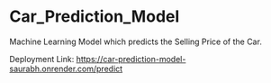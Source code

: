 # Car_Prediction_Model
Machine Learning Model which predicts the Selling Price of the Car.

Deployment Link:  https://car-prediction-model-saurabh.onrender.com/predict
